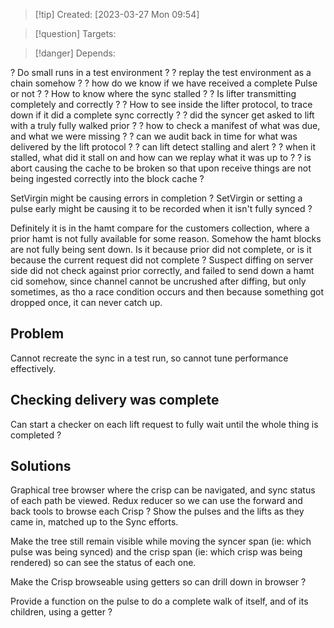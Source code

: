 
>[!tip] Created: [2023-03-27 Mon 09:54]

>[!question] Targets: 

>[!danger] Depends: 

? Do small runs in a test environment ?
? replay the test environment as a chain somehow ?
? how do we know if we have received a complete Pulse or not ?
? How to know where the sync stalled ?
? Is lifter transmitting completely and correctly ?
? How to see inside the lifter protocol, to trace down if it did a complete sync correctly ?
? did the syncer get asked to lift with a truly fully walked prior ?
? how to check a manifest of what was due, and what we were missing ?
? can we audit back in time for what was delivered by the lift protocol ?
? can lift detect stalling and alert ?
? when it stalled, what did it stall on and how can we replay what it was up to ?
? is abort causing the cache to be broken so that upon receive things are not being ingested correctly into the block cache ?

SetVirgin might be causing errors in completion ?
SetVirgin or setting a pulse early might be causing it to be recorded when it isn't fully synced ?

Definitely it is in the hamt compare for the customers collection, where a prior hamt is not fully available for some reason.
Somehow the hamt blocks are not fully being sent down.
Is it because prior did not complete, or is it because the current request did not complete ?
Suspect diffing on server side did not check against prior correctly, and failed to send down a hamt cid somehow, since channel cannot be uncrushed after diffing, but only sometimes, as tho a race condition occurs and then because something got dropped once, it can never catch up.

## Problem
Cannot recreate the sync in a test run, so cannot tune performance effectively.

## Checking delivery was complete
Can start a checker on each lift request to fully wait until the whole thing is completed ?

## Solutions
Graphical tree browser where the crisp can be navigated, and sync status of each path be viewed.
Redux reducer so we can use the forward and back tools to browse each Crisp ?
Show the pulses and the lifts as they came in, matched up to the Sync efforts.

Make the tree still remain visible while moving the syncer span (ie: which pulse was being synced) and the crisp span (ie: which crisp was being rendered) so can see the status of each one.

Make the Crisp browseable using getters so can drill down in browser ?

Provide a function on the pulse to do a complete walk of itself, and of its children, using a getter ?